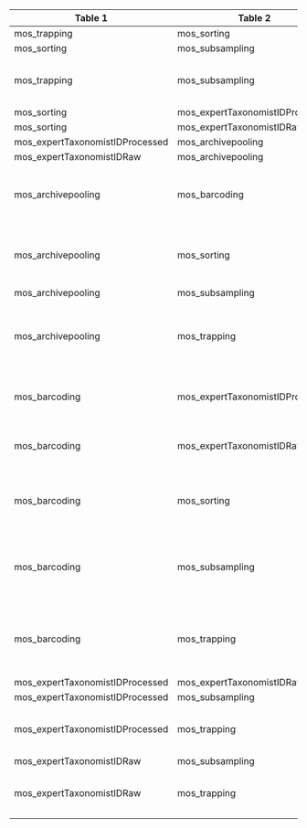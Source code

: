 |Table 1|Table 2|Join by field(s)|
|------------------------|------------------------|-------------------------------|
mos_trapping|mos_sorting|sampleID
mos_sorting|mos_subsampling|subsampleID
mos_trapping|mos_subsampling|Requires intermediate table: join via mos_sorting table
mos_sorting|mos_expertTaxonomistIDProcessed|subsampleID
mos_sorting|mos_expertTaxonomistIDRaw|subsampleID
mos_expertTaxonomistIDProcessed|mos_archivepooling|archiveID
mos_expertTaxonomistIDRaw|mos_archivepooling|archiveID
mos_archivepooling|mos_barcoding|Requires intermediate table: join via mos_subsampling table
mos_archivepooling|mos_sorting|Requires intermediate table: join via mos_subsampling table
mos_archivepooling|mos_subsampling|archiveID
mos_archivepooling|mos_trapping|Requires intermediate table: join via mos\_sorting and mos\_subsampling tables
mos_barcoding|mos_expertTaxonomistIDProcessed|Requires intermediate table: join via mos_sorting table
mos_barcoding|mos_expertTaxonomistIDRaw|Requires intermediate table: join via mos_sorting table
mos_barcoding|mos_sorting|Requires intermediate table: join via mos_subsampling table
mos_barcoding|mos_subsampling|Not fully automatable: multiple individualIDs pooled into each individualIDList
mos_barcoding|mos_trapping|Requires intermediate table: join via mos\_sorting and mos\_subsampling tables
mos_expertTaxonomistIDProcessed|mos_expertTaxonomistIDRaw|subsampleID
mos_expertTaxonomistIDProcessed|mos_subsampling|subsampleID
mos_expertTaxonomistIDProcessed|mos_trapping|Requires intermediate table: join via mos_sorting table
mos_expertTaxonomistIDRaw|mos_subsampling|subsampleID
mos_expertTaxonomistIDRaw|mos_trapping|Requires intermediate table: join via mos_sorting table
